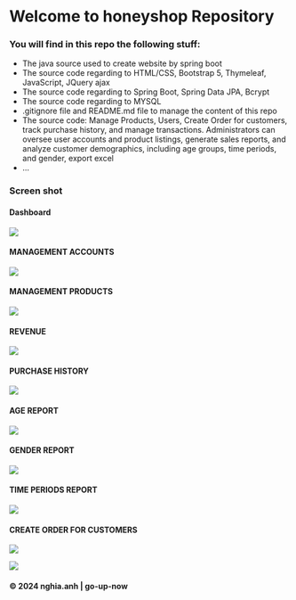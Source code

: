 # Welcome to honeyshop Repository

### You will find in this repo the following stuff:
* The java source used to create website by spring boot
* The source code regarding to HTML/CSS, Bootstrap 5, Thymeleaf, JavaScript, JQuery ajax
* The source code regarding to Spring Boot, Spring Data JPA, Bcrypt
* The source code regarding to MYSQL
* .gitignore file and README.md file to manage the content of this repo
* The source code: Manage Products, Users, Create Order for customers, track purchase history, and manage transactions.
			Administrators can oversee user accounts and product listings, generate sales reports, and analyze customer demographics, 
			including age groups, time periods, and gender, export excel
* ...

### Screen shot

#### Dashboard
![](https://github.com/go-up-now/honeyshop/blob/main/images/dashboard.png)

#### MANAGEMENT ACCOUNTS
![](https://github.com/go-up-now/honeyshop/blob/main/images/manage_account.png)

#### MANAGEMENT PRODUCTS
![](https://github.com/go-up-now/honeyshop/blob/main/images/manage_product.png)

#### REVENUE
![](https://github.com/go-up-now/honeyshop/blob/main/images/revenue.png)

#### PURCHASE HISTORY
![](https://github.com/go-up-now/honeyshop/blob/main/images/purchase_history.png)

#### AGE REPORT
![](https://github.com/go-up-now/honeyshop/blob/main/images/age_report.png)

#### GENDER REPORT
![](https://github.com/go-up-now/honeyshop/blob/main/images/gender_report.png)

#### TIME PERIODS REPORT
![](https://github.com/go-up-now/honeyshop/blob/main/images/time_periods_report.png)

#### CREATE ORDER FOR CUSTOMERS
![](https://github.com/go-up-now/honeyshop/blob/main/images/create_order.png)

![](https://github.com/go-up-now/honeyshop/blob/main/images/create_order_list_product.png)

#### © 2024 nghia.anh | go-up-now
